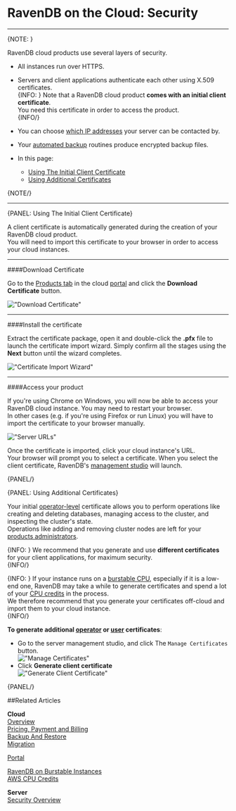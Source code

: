 # RavenDB on the Cloud: Security
---

{NOTE: }

RavenDB cloud products use several layers of security.  

* All instances run over HTTPS.  

* Servers and client applications authenticate each other using X.509 certificates.  
  {INFO: }
  Note that a RavenDB cloud product **comes with an initial client certificate**.  
  You need this certificate in order to access the product.  
  {INFO/}

* You can choose [which IP addresses](../cloud/portal/cloud-portal-products-tab#manage-product-the-security-tab) your server can be contacted by.  

* Your [automated backup](../cloud/cloud-backup-and-restore) routines produce encrypted backup files.  

* In this page:  
    * [Using The Initial Client Certificate](cloud-security#using-the-initial-client-certificate)  
    * [Using Additional Certificates](cloud-security#using-additional-certificates)  

{NOTE/}

---

{PANEL: Using The Initial Client Certificate}

A client certificate is automatically generated during the creation of your RavenDB cloud product.  
You will need to import this certificate to your browser in order to access your cloud instances.  

---

####Download Certificate  

Go to the [Products tab](../cloud/portal/cloud-portal-products-tab) in the cloud [portal](../cloud/portal/cloud-portal) 
and click the **Download Certificate** button.  

!["Download Certificate"](images\security-001-download-certificate.png "Download Certificate")  

---

####Install the certificate  

Extract the certificate package, open it and double-click the **.pfx** file to launch the certificate import wizard. 
Simply confirm all the stages using the **Next** button until the wizard completes.  

!["Certificate Import Wizard"](images\security-002-wizard.png "Certificate Import Wizard")  

---

####Access your product  

If you're using Chrome on Windows, you will now be able to access your RavenDB cloud instance. You may need to restart your browser.  
In other cases (e.g. if you're using Firefox or run Linux) you will have to import the certificate to your browser manually.  

!["Server URLs"](images\migration-001-urls.png "Server URLs")  
  
Once the certificate is imported, click your cloud instance's URL.  
Your browser will prompt you to select a certificate. When you select the client certificate, RavenDB's [management studio]() will launch.  

{PANEL/}

{PANEL: Using Additional Certificates}

Your initial [operator-level](../server/security/authorization/security-clearance-and-permissions#operator) 
certificate allows you to perform operations like creating and deleting databases, managing access to the cluster, and inspecting the cluster's state.  
Operations like adding and removing cluster nodes are left for your [products administrators](../cloud/cloud-overview#ravendb-on-the-cloud-overview).  

{INFO: }
We recommend that you generate and use **different certificates** for your client applications, for maximum security.  
{INFO/}

{INFO: }
If your instance runs on a [burstable CPU](../cloud/cloud-overview#burstable-vs.-reserved-clusters), especially if it is a low-end one, 
RavenDB may take a while to generate certificates and spend a lot of your [CPU credits](../cloud/cloud-overview#budget-credits-and-throttling) in the 
process.  
We therefore recommend that you generate your certificates off-cloud and import them to your cloud instance.  
{INFO/}

**To generate additional [operator](../server/security/authorization/security-clearance-and-permissions#operator) 
  or [user](../server/security/authorization/security-clearance-and-permissions#user) certificates**:  
 
* Go to the server management studio, and click The `Manage Certificates` button.  
  !["Manage Certificates"](images\migration-002-manage-certificates.png "Manage Certificates")  
* Click **Generate client certificate**  
  !["Generate Client Certificate"](images\security-003-generate-client-certificate.png "Generate Client Certificate")  

{PANEL/}

##Related Articles

**Cloud**  
[Overview](../cloud/cloud-overview)  
[Pricing, Payment and Billing](../cloud/cloud-pricing-payment-billing)  
[Backup And Restore](../cloud/cloud-backup-and-restore)  
[Migration](../cloud/cloud-migration)  

  
[Portal](../cloud/portal/cloud-portal)  
  
[RavenDB on Burstable Instances](https://ayende.com/blog/187681-B/running-ravendb-on-burstable-cloud-instances)  
[AWS CPU Credits](https://docs.aws.amazon.com/AWSEC2/latest/UserGuide/burstable-credits-baseline-concepts.html)  

**Server**  
[Security Overview](../server/security/overview)  

